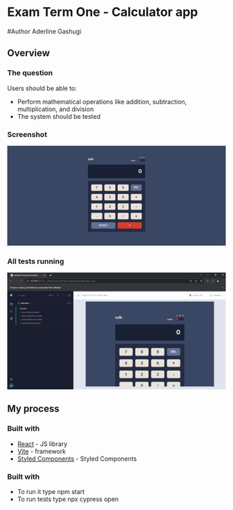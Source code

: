# Exam Term One - Calculator app

#Author Aderline Gashugi
## Overview

### The question

Users should be able to:

- Perform mathematical operations like addition, subtraction, multiplication, and division
- The system should be tested 

### Screenshot

![](./design/desktop-preview.PNG)

### All tests running

![](./design/tests-running.PNG)

## My process

### Built with

- [React](https://reactjs.org/) - JS library
- [Vite](https://vitejs.dev/) - framework
- [Styled Components](https://styled-components.com/) - Styled Components

### Built with

- To run it type npm start
- To run tests type npx cypress open